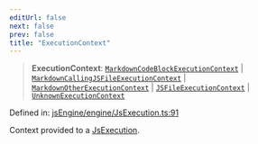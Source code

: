 ```yaml
---
editUrl: false
next: false
prev: false
title: "ExecutionContext"
---
```


> **ExecutionContext**: [`MarkdownCodeBlockExecutionContext`](/obsidian-js-engine-plugin-docs/api/interfaces/markdowncodeblockexecutioncontext/) \| [`MarkdownCallingJSFileExecutionContext`](/obsidian-js-engine-plugin-docs/api/interfaces/markdowncallingjsfileexecutioncontext/) \| [`MarkdownOtherExecutionContext`](/obsidian-js-engine-plugin-docs/api/interfaces/markdownotherexecutioncontext/) \| [`JSFileExecutionContext`](/obsidian-js-engine-plugin-docs/api/interfaces/jsfileexecutioncontext/) \| [`UnknownExecutionContext`](/obsidian-js-engine-plugin-docs/api/interfaces/unknownexecutioncontext/)

Defined in: [jsEngine/engine/JsExecution.ts:91](https://github.com/mProjectsCode/obsidian-js-engine-plugin/blob/8502428515e4bbbda63a1c50981c15858802b7c4/jsEngine/engine/JsExecution.ts#L91)

Context provided to a [JsExecution](../../../../../obsidian-js-engine-plugin-docs/api/classes/jsexecution).
